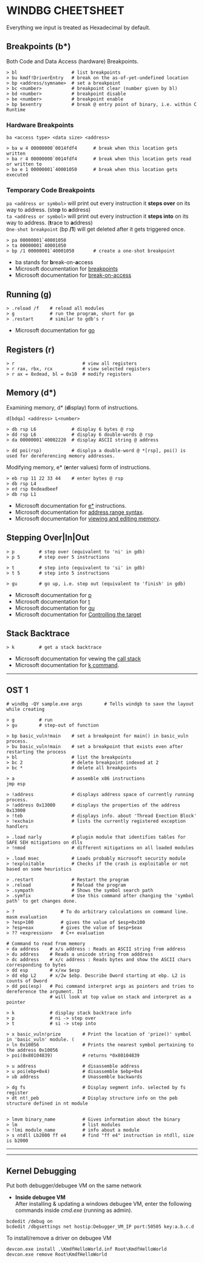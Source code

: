 # WINDBG CHEETSHEET
Everything we input is treated as Hexadecimal by default.

## **Breakpoints** (b*)
Both Code and Data Access (hardware) Breakpoints.
```
> bl					# list breakpoints
> bu kmdf!DriverEntry	# break on the as-of-yet-undefined location
> bp <address/symname>	# set a breakpoint
> bc <number> 			# breakpoint clear (number given by bl)
> bd <number>			# breakpoint disable
> be <number> 			# breakpoint enable
> bp $exentry			# break @ entry point of binary, i.e. within C Runtime
```

### Hardware Breakpoints
`ba <access type> <data size> <address>`
```
> ba w 4 00000000`0014fdf4		# break when this location gets written
> ba r 4 00000000`0014fdf4		# break when this location gets read or written to
> ba e 1 00000001`40001050		# break when this location gets executed
```

### Temporary Code Breakpoints
`pa <address or symbol>` will print out every instruction it **steps over** on its way to address. (ste**p** to **a**ddress)  
`ta <address or symbol>` will print out every instruction it **steps into** on its way to address. (**t**race to **a**ddress)  
`One-shot breakpoint` (bp **/1**) will get deleted after it gets triggered once.
```
> pa 00000001`40001050			
> ta 00000001`40001050
> bp /1 00000001`40001050		# create a one-shot breakpoint
```
* ba stands for **b**reak-on-**a**ccess
* Microsoft documentation for [breakpoints]
* Microsoft documentation for [break-on-access]

[breakpoints]: https://docs.microsoft.com/en-us/windows-hardware/drivers/debugger/bp--bu--bm--set-breakpoint-
[break-on-access]: https://docs.microsoft.com/en-us/windows-hardware/drivers/debugger/ba--break-on-access-


## **Running** (g)
```
> .reload /f	# reload all modules
> g				# run the program, short for go
> .restart		# similar to gdb's r
```
* Microsoft documentation for [go]


[go]: https://docs.microsoft.com/en-us/windows-hardware/drivers/debugger/g--go-


## **Registers** (r)
```
> r							# view all registers
> r rax, rbx, rcx			# view selected registers
> r ax = 0xdead, bl = 0x10	# modify registers
```

## **Memory** (d*)
Examining memory, d* (**d**isplay) form of instructions.
```
d[bdqa] <address> L<number>

> db rsp L6				# display 6 bytes @ rsp
> dd rsp L6				# display 6 double-words @ rsp
> da 00000001`40002220	# display ASCII string @ address

> dd poi(rsp)			# displya a double-word @ *[rsp], poi() is used for dereferencing memory addresses.
```
Modifying memory, e* (**e**nter values) form of instructions.
```
> eb rsp 11 22 33 44	# enter bytes @ rsp
> db rsp L4
> ed rsp 0xdeadbeef
> db rsp L1
```

* Microsoft documentation for [e*] instructions.
* Microsoft documentation for [address range syntax].
* Microsoft documentation for [viewing and editing memory].

[e*]: https://docs.microsoft.com/en-us/windows-hardware/drivers/debugger/e--ea--eb--ed--ed--ef--ep--eq--eu--ew--eza--ezu--enter-values-
[address range syntax]: https://docs.microsoft.com/en-us/windows-hardware/drivers/debugger/address-and-address-range-syntax
[viewing and editing memory]: https://docs.microsoft.com/en-us/windows-hardware/drivers/debugger/memory-window


## **Stepping Over|In|Out**
```
> p			# step over (equivalent to 'ni' in gdb)
> p 5		# step over 5 instructions

> t			# step into (equivalent to 'si' in gdb)
> t 5		# step into 5 instructions

> gu		# go up, i.e. step out (equivalent to 'finish' in gdb)
```
* Microsoft documentation for [p]
* Microsoft documentation for [t]
* Microsoft documentation for [gu]
* Microsoft documentation for [Controlling the target]

[p]: https://docs.microsoft.com/en-us/windows-hardware/drivers/debugger/p--step-
[t]: https://docs.microsoft.com/en-us/windows-hardware/drivers/debugger/t--trace-
[gu]: https://docs.microsoft.com/en-us/windows-hardware/drivers/debugger/gu--go-up-
[Controlling the target]: https://docs.microsoft.com/en-us/windows-hardware/drivers/debugger/controlling-the-target
## **Stack Backtrace**
```
> k			# get a stack backtrace 
```
* Microsoft documentation for vewing the [call stack]
* Microsoft documentation for [k command].

[call stack]: https://docs.microsoft.com/en-us/windows-hardware/drivers/debugger/calls-window
[k command]: https://docs.microsoft.com/en-us/windows-hardware/drivers/debugger/k--kb--kc--kd--kp--kp--kv--display-stack-backtrace-


---

## **OST 1** 

```
# windbg -QY sample.exe args 		# Tells windgb to save the layout while creating

> g 		# run
> gu		# step-out of function

> bp basic_vuln!main    # set a breakpoint for main() in basic_vuln process.
> bu basic_vuln!main	# set a breakpoint that exists even after restarting the process
> bl					# list the breakpoints
> bc 2					# delete breakpoint indexed at 2
> bc *					# delete all breakpoints

> a						# assemble x86 instructions
jmp esp

> !address				# displays address space of currently running process.
> !address 0x13000		# displays the properties of the address 0x13000
> !teb					# displays info. about 'Thread Exection Block'
> !exchain				# lists the currently registered exception handlers

> .load narly			# plugin module that identifies tables for SAFE SEH mitigations on dlls
> !nmod					# different mitigations on all loaded modules

> .load msec			# Loads probably microsoft security module
> !exploitable			# Checks if the crash is exploitable or not based on some heuristics

> .restart				# Restart the program
> .reload				# Reload the program
> .sympath				# Shows the symbol search path
> .symfix				# Use this command after changing the 'symbol path' to get changes done.

> ?					# To do arbitrary calculations on command line. masm evaluation
> ?esp+100			# gives the value of $esp+0x100
> ?esp+eax			# gives the value of $esp+$eax
> ?? <expression>	# C++ evaluation

# Command to read from memory
> da address	# x/s address : Reads an ASCII string from address			
> du address	# Reads a unicode string from adddress		
> dc address	# x/c address : Reads bytes and show the ASCII chars corresponding to bytes
> dd esp		# x/xw $esp
> dd ebp L2		# x/2w $ebp. Describe Dword starting at ebp. L2 is counts of Dword
> dd poi(esp)	# Poi command interpret args as pointers and tries to dereference the argument. It 
				# will look at top value on stack and interpret as a pointer

> k				# display stack backtrace info
> p				# ni -> step over
> t				# si -> step into

> x basic_vuln!prize		# Print the location of 'prize()' symbol in 'basic_vuln' module. (
> ln 0x10056				# Prints the nearest symbol pertaining to the address 0x10056
> poi(0x80104839)			# returns *0x80104839

> u address					# disassemble address
> u poi(ebp+0x4)			# disassemble $ebp+0x4
> ub address				# Unassemble backwards

> dg fs						# Display segment info. selected by fs register
> dt nt!_peb				# Display structure info on the peb structure defined in nt module


> lmvm binary_name			# Gives information about the binary
> lm						# list modules
> !lmi module_name			# info about a module
> s ntdll Lb2000 ff e4		# find "ff e4" instruction in ntdll, size is b2000
```

---
---

## **Kernel Debugging**
Put both debugger/debugee VM on the same network

* **Inside debugee VM**   
After installing & updating a windows debugee VM, enter the following commands inside *cmd.exe* (running as admin).
```
bcdedit /debug on
bcdedit /dbgsettings net hostip:Debugger_VM_IP port:50505 key:a.b.c.d
```

To install/remove a driver on debugee VM 
```
devcon.exe install .\KmdfHelloWorld.inf Root\KmdfHelloWorld
devcon.exe remove Root\KmdfHelloWorld
```